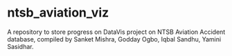 # ntsb_aviation_viz
A repository to store progress on DataVis project on NTSB Aviation Accident database, compiled by Sanket Mishra, Godday Ogbo, Iqbal Sandhu, Yamini Sasidhar.
